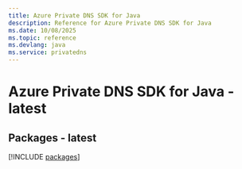```yaml
---
title: Azure Private DNS SDK for Java
description: Reference for Azure Private DNS SDK for Java
ms.date: 10/08/2025
ms.topic: reference
ms.devlang: java
ms.service: privatedns
---
```

# Azure Private DNS SDK for Java - latest
## Packages - latest
[!INCLUDE [packages](private-dns-index.md)]
